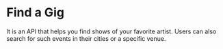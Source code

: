 # Find a Gig
It is an API that helps you find shows of your favorite artist. Users can also search for such events in their cities or a specific venue.
